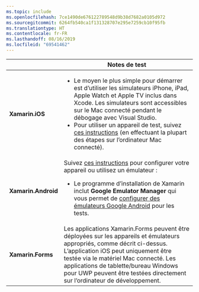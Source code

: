 ```yaml
---
ms.topic: include
ms.openlocfilehash: 7ce1490de676122789548d9b38d7682a0105d972
ms.sourcegitcommit: 6264fb540ca1f131328707e295e7259cb10f95fb
ms.translationtype: HT
ms.contentlocale: fr-FR
ms.lasthandoff: 08/16/2019
ms.locfileid: "69541462"
---
```

||Notes de test|
|---|---|
|**Xamarin.iOS**|<ul><li>Le moyen le plus simple pour démarrer est d’utiliser les simulateurs iPhone, iPad, Apple Watch et Apple TV inclus dans Xcode. Les simulateurs sont accessibles sur le Mac connecté pendant le débogage avec Visual Studio.</li> <li>Pour utiliser un appareil de test, suivez <a href="~/ios/get-started/installation/device-provisioning/index.md">ces instructions</a> (en effectuant la plupart des étapes sur l’ordinateur Mac connecté).</li></ul>|
|**Xamarin.Android**|Suivez <a href="~/android/get-started/installation/set-up-device-for-development.md">ces instructions</a> pour configurer votre appareil ou utilisez un émulateur : <ul><li>Le programme d’installation de Xamarin inclut **Google Emulator Manager** qui vous permet de <a href="~/android/deploy-test/debugging/android-sdk-emulator/index.md">configurer des émulateurs Google Android</a> pour les tests.</li></ul>|
|**Xamarin.Forms**|Les applications Xamarin.Forms peuvent être déployées sur les appareils et émulateurs appropriés, comme décrit ci-dessus. L’application iOS peut uniquement être testée via le matériel Mac connecté. Les applications de tablette/bureau Windows pour UWP peuvent être testées directement sur l’ordinateur de développement.|
